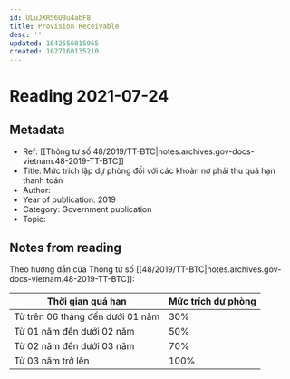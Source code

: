 ```yaml
---
id: ULuJXR56U8u4abF8
title: Provision Receivable
desc: ''
updated: 1642556015965
created: 1627160135210
---
```

# Reading 2021-07-24

## Metadata

- Ref: [[Thông tư số 48/2019/TT-BTC|notes.archives.gov-docs-vietnam.48-2019-TT-BTC]]
- Title: Mức trích lập dự phòng đối với các khoản nợ phải thu quá hạn thanh toán
- Author: 
- Year of publication: 2019
- Category: Government publication
- Topic: 

## Notes from reading

Theo hướng dẫn của Thông tư số [[48/2019/TT-BTC|notes.archives.gov-docs-vietnam.48-2019-TT-BTC]]:

| Thời gian quá hạn                | Mức trích dự phòng |
| -------------------------------- | ------------------ |
| Từ trên 06 tháng đến dưới 01 năm | 30%                |
| Từ 01 năm đến dưới 02 năm        | 50%                |
| Từ 02 năm đến dưới 03 năm        | 70%                |
| Từ 03 năm trở lên                | 100%               |
